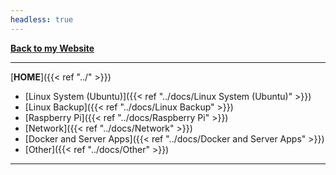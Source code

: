 ```yaml
---
headless: true
---
```


**[Back to my Website](https://bergrunde.net)**

---

[**HOME**]({{< ref "../" >}})
- [Linux System (Ubuntu)]({{< ref "../docs/Linux System (Ubuntu)" >}})
- [Linux Backup]({{< ref "../docs/Linux Backup" >}})
- [Raspberry Pi]({{< ref "../docs/Raspberry Pi" >}})
- [Network]({{< ref "../docs/Network" >}})
- [Docker and Server Apps]({{< ref "../docs/Docker and Server Apps" >}})
- [Other]({{< ref "../docs/Other" >}})

---
